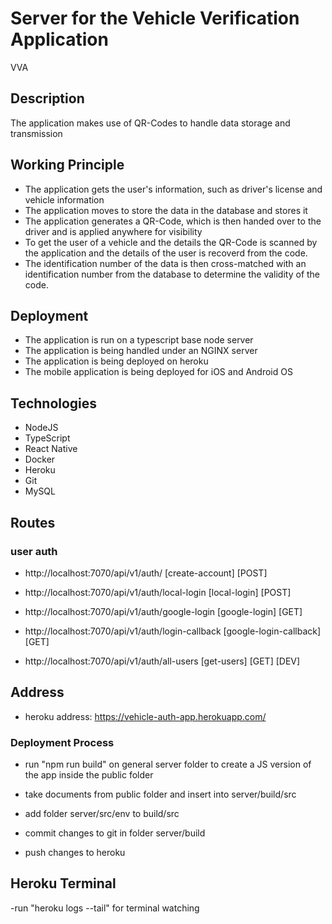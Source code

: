 # Server for the Vehicle Verification Application

VVA

## Description

The application makes use of QR-Codes to handle data storage and transmission

## Working Principle

- The application gets the user's information, such as driver's license and vehicle information
- The application moves to store the data in the database and stores it
- The application generates a QR-Code, which is then handed over to the driver and is applied anywhere for visibility
- To get the user of a vehicle and the details the QR-Code is scanned by the application and the details of the user is recoverd from the code.
- The identification number of the data is then cross-matched with an identification number from the database to determine the validity of the code.

## Deployment

- The application is run on a typescript base node server
- The application is being handled under an NGINX server
- The application is being deployed on heroku
- The mobile application is being deployed for iOS and Android OS

## Technologies

- NodeJS
- TypeScript
- React Native
- Docker
- Heroku
- Git
- MySQL

## Routes

### user auth

- http://localhost:7070/api/v1/auth/ [create-account] [POST]

- http://localhost:7070/api/v1/auth/local-login [local-login] [POST]

- http://localhost:7070/api/v1/auth/google-login [google-login] [GET]

- http://localhost:7070/api/v1/auth/login-callback [google-login-callback] [GET]

- http://localhost:7070/api/v1/auth/all-users [get-users] [GET] [DEV]

## Address

- heroku address: https://vehicle-auth-app.herokuapp.com/

### Deployment Process

- run "npm run build" on general server folder to create a JS version of the app inside the public folder

- take documents from public folder and insert into server/build/src

- add folder server/src/env to build/src

- commit changes to git in folder server/build

- push changes to heroku

## Heroku Terminal

-run "heroku logs --tail" for terminal watching
